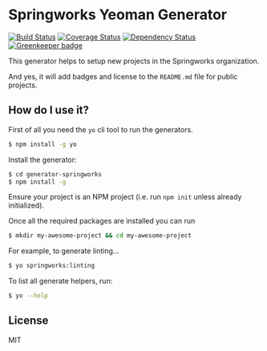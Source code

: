 Springworks Yeoman Generator
============================

[![Build Status](https://travis-ci.org/Springworks/generator-springworks.png?branch=master)](https://travis-ci.org/Springworks/generator-springworks)
[![Coverage Status](https://coveralls.io/repos/Springworks/generator-springworks/badge.png?branch=master)](https://coveralls.io/r/Springworks/generator-springworks?branch=master)
[![Dependency Status](https://david-dm.org/springworks/generator-springworks.svg)](https://david-dm.org/springworks/generator-springworks)
[![Greenkeeper badge](https://badges.greenkeeper.io/Springworks/generator-springworks.svg)](https://greenkeeper.io/)

This generator helps to setup new projects in the Springworks organization.

And yes, it will add badges and license to the `README.md` file for public projects.

## How do I use it?
First of all you need the `yo` cli tool to run the generators.

```bash
$ npm install -g yo
```

Install the generator:

```bash
$ cd generator-springworks
$ npm install -g
```

Ensure your project is an NPM project (i.e. run `npm init` unless already initialized). 

Once all the required packages are installed you can run

```bash
$ mkdir my-awesome-project && cd my-awesome-project
```

For example, to generate linting... 

 ```bash
 $ yo springworks:linting
 ```

To list all generate helpers, run:  

```bash
$ yo --help
```


## License

MIT
